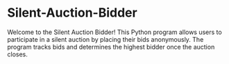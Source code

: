 # Silent-Auction-Bidder
Welcome to the Silent Auction Bidder!  This Python program allows users to participate in a silent auction by placing their bids anonymously. The program tracks bids and determines the highest bidder once the auction closes.
